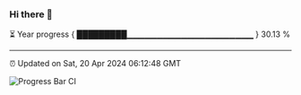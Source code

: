 ### Hi there 👋

⏳ Year progress { █████████▁▁▁▁▁▁▁▁▁▁▁▁▁▁▁▁▁▁▁▁▁ } 30.13 %

---

⏰ Updated on Sat, 20 Apr 2024 06:12:48 GMT

![Progress Bar CI](https://github.com/liununu/liununu/workflows/Progress%20Bar%20CI/badge.svg)
